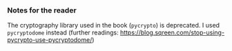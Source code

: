 ### Notes for the reader

The cryptography library used in the book (`pycrypto`) is deprecated. I used `pycryptodome` instead (further readings: https://blog.sqreen.com/stop-using-pycrypto-use-pycryptodome/)
